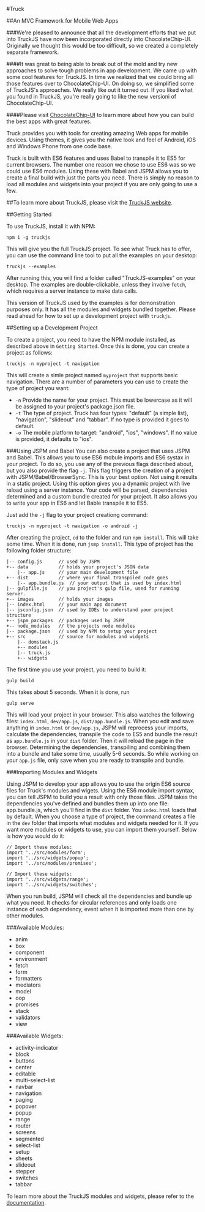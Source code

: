 #Truck

##An MVC Framework for Mobile Web Apps

###We're pleased to announce that all the development efforts that we put into TruckJS have now been incorporated directly into ChocolateChip-UI. Originally we thought this would be too difficult, so we created a completely separate framework.

####It was great to being able to break out of the mold and try new approaches to solve tough problems in app development. We came up with some cool features for TruckJS. In time we realized that we could bring all those features over to ChocolateChip-UI. On doing so, we simplified some of TruckJS's approaches. We really like out it turned out. If you liked what you found in TruckJS, you're really going to like the new versioni of ChocolateChip-UI.

####Please visit [ChocolateChip-UI](https://chocolatechip-ui.github.io) to learn more about how you can build the best apps with great features.

Truck provides you with tools for creating amazing Web apps for mobile devices. Using themes, it gives you the native look and feel of Android, iOS and Windows Phone from one code base.

Truck is built with ES6 features and uses Babel to transpile it to ES5 for current browsers. The number one reason we chose to use ES6 was so we could use ES6 modules. Using these with Babel and JSPM allows you to create a final build with just the parts you need. There is simply no reason to load all modules and widgets into your project if you are only going to use a few.



##To learn more about TruckJS, please visit the [TruckJS website](http://rbiggs.github.io).

##Getting Started

To use TruckJS, install it with NPM:

```
npm i -g truckjs
```

This will give you the full TruckJS project. To see what Truck has to offer, you can use the command line tool to put all the examples on your desktop:

```
truckjs --examples
```

After running this, you will find a folder called "TruckJS-examples" on your desktop. The examples are double-clickable, unless they involve `fetch`, which requires a server instance to make data calls. 

This version of TruckJS used by the examples is for demonstration purposes only. It has all the modules and widgets bundled together. Please read ahead for how to set up a development project with `truckjs`.

##Setting up a Development Project

To create a project, you need to have the NPM module installed, as described above in `Getting Started`. Once this is done, you can create a project as follows:

```
truckjs -n myproject -t navigation
```

This will create a simle project named `myproject` that supports basic navigation. There are a number of parameters you can use to create the type of project you want:

- `-n` Provide the name for your project. This must be lowercase as it will be assigned to your project's package.json file.
- `-t` The type of project. Truck has four types: "default" (a simple list), "navigation", "slideout" and "tabbar". If no type is provided it goes to default.
- `-o` The mobile platform to target: "android", "ios", "windows". If no value is provided, it defaults to "ios".

###Using JSPM and Babel
You can also create a project that uses JSPM and Babel. This allows you to use ES6 mobule imports and ES6 systax in your project. To do so, you use any of the previous flags described about, but you also provide the flag `-j`. This flag triggers the creation of a project with JSPM/Babel/BrowserSync. This is your best option. Not using it results in a static project. Using this option gives you a dynamic project with live reload using a server instance. Your code will be parsed, dependencies determined and a custom bundle created for your project. It also allows you to write your app in ES6 and let Bable transpile it to ES5. 

Just add the `-j` flag to your project creationg command:

```
truckjs -n myproject -t navigation -o android -j
```

After creating the project, `cd` to the folder and run `npm install`. This will take some time. When it is done, run `jsmp install`. This type of project has the following folder structure:

```
|-- config.js      // used by JSPM
+-- data           // holds your project's JSON data
    |-- app.js     // your main development file
+-- dist           // where your final transpiled code goes
    |-- app.bundle.js  // your output that is used by index.html
|-- gulpfile.js    // you project's gulp file, used for running server. 
+-- images         // holds your images
|-- index.html     // your main app document
|-- jsconfig.json  // used by IDEs to understand your project structure
+-- jspm_packages  // packages used by JSPM
+-- node_modules   // the projects node modules
|-- package.json   // used by NPM to setup your project
+-- src            // source for modules and widgets
    |-- domstack.js
    +-- modules
    |-- truck.js
    +-- widgets
```

The first time you use your project, you need to build it:

```
gulp build
```

This takes about 5 seconds. When it is done, run

```
gulp serve
```

This will load your project in your browser. This also watches the following files: `index.html`, `dev/app.js`, `dist/app.bundle.js`. When you edit and save anything in `index.html` or `dev/app.js`, JSPM will reprocess your imports, calculate the dependencies, transpile the code to ES5 and bundle the result as `app.bundle.js` in your `dist` folder. Then it will reload the page in the browser. Determining the dependencies, transpiling and combining them into a bundle and take some time, usually 5-6 seconds. So while working on your `app.js` file, only save when you are ready to transpile and bundle.

###Importing Modules and Widgets

Using JSPM to develop your app allows you to use the origin ES6 source files for Truck's modules and wigets. Using the ES6 module import syntax, you can tell JSPM to build you a result with only those files. JSPM takes the dependencies you've defined and bundles them up into one file: app.bundle.js, which you'll find in the `dist` folder. You `index.html` loads that by default. When you choose a type of project, the command creates a file in the `dev` folder that imports what modules and widgets needed for it. If you want more modules or widgets to use, you can import them yourself. Below is how you would do it:


```
// Import these modules:
import '../src/modules/form';
import '../src/widgets/popup';
import '../src/modules/promises';

// Import these widgets:
import '../src/widgets/range';
import '../src/widgets/switches';
```
When you run build, JSPM will check all the dependencies and bundle up what you need. It checks for circular references and only loads one instance of each dependency, event when it is imported more than one by other modules.

###Available Modules:

- anim
- box
- component
- environment
- fetch
- form
- formatters
- mediators
- model
- oop
- promises
- stack
- validators
- view

###Available Widgets:

- activity-indicator
- block
- buttons
- center
- editable
- multi-select-list
- navbar
- navigation
- paging
- popover
- popup
- range
- router
- screens
- segmented
- select-list
- setup
- sheets
- slideout
- stepper
- switches
- tabbar

To learn more about the TruckJS modules and widgets, please refer to the [documentation](http://truckjs.io/docs/models/models-intro.html).
